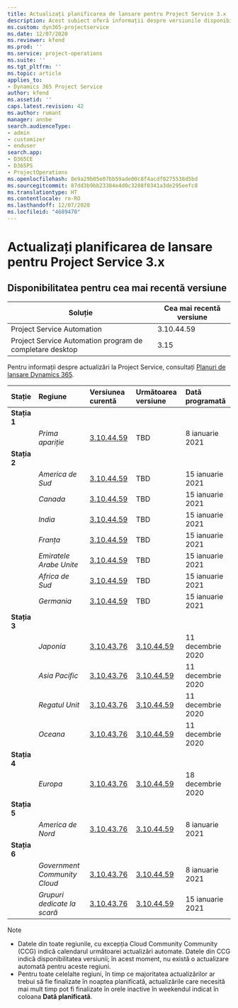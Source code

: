 ```yaml
---
title: Actualizați planificarea de lansare pentru Project Service 3.x
description: Acest subiect oferă informații despre versiunile disponibile și viitoare ale Dynamics 365 Project Service Automation.
ms.custom: dyn365-projectservice
ms.date: 12/07/2020
ms.reviewer: kfend
ms.prod: ''
ms.service: project-operations
ms.suite: ''
ms.tgt_pltfrm: ''
ms.topic: article
applies_to:
- Dynamics 365 Project Service
author: kfend
ms.assetid: ''
caps.latest.revision: 42
ms.author: rumant
manager: annbe
search.audienceType:
- admin
- customizer
- enduser
search.app:
- D365CE
- D365PS
- ProjectOperations
ms.openlocfilehash: 8e9a29b05e07bb59ade00c8f4acdf0275538d5bd
ms.sourcegitcommit: 87dd3b9bb23384e4d0c3208f0341a3de295eefc8
ms.translationtype: HT
ms.contentlocale: ro-RO
ms.lasthandoff: 12/07/2020
ms.locfileid: "4689470"
---
```

# <a name="update-release-schedule-for-project-service-3x"></a>Actualizați planificarea de lansare pentru Project Service 3.x

## <a name="latest-version-availability"></a>Disponibilitatea pentru cea mai recentă versiune

| Soluție  | Cea mai recentă versiune |
|-------|----|
| Project Service Automation    | 3.10.44.59 |
| Project Service Automation program de completare desktop                | 3.15          |

Pentru informații despre actualizări la Project Service, consultați [Planuri de lansare Dynamics 365](https://docs.microsoft.com/dynamics365/release-plans/). 

| Stație  | Regiune | Versiunea curentă | Următoarea versiune |  Dată programată
| :---   | :---   | :---   | :---   |:---   |         
|<strong>Stația 1</strong> | |  |  | |
| | <i>Prima apariție</i> | [3.10.44.59](whats-new-ur-26.md) | TBD | 8 ianuarie 2021
|<strong>Stația 2</strong> | |  |  | |
| | <i>America de Sud</i> | [3.10.44.59](whats-new-ur-26.md) | TBD | 15 ianuarie 2021
| | <i>Canada</i> | [3.10.44.59](whats-new-ur-26.md) | TBD | 15 ianuarie 2021
| | <i>India</i> | [3.10.44.59](whats-new-ur-26.md) | TBD | 15 ianuarie 2021
| | <i>Franța</i> | [3.10.44.59](whats-new-ur-26.md) | TBD | 15 ianuarie 2021
| | <i>Emiratele Arabe Unite</i> | [3.10.44.59](whats-new-ur-26.md) | TBD | 15 ianuarie 2021
| | <i>Africa de Sud</i> | [3.10.44.59](whats-new-ur-26.md) | TBD | 15 ianuarie 2021
| | <i>Germania</i> | [3.10.44.59](whats-new-ur-26.md) | TBD | 15 ianuarie 2021
|<strong>Stația 3</strong> | |  |  | |
| | <i>Japonia</i> | [3.10.43.76](whats-new-ur-25.md) | [3.10.44.59](whats-new-ur-26.md) | 11 decembrie 2020
| | <i>Asia Pacific</i> | [3.10.43.76](whats-new-ur-25.md) | [3.10.44.59](whats-new-ur-26.md) | 11 decembrie 2020
| | <i>Regatul Unit</i> | [3.10.43.76](whats-new-ur-25.md) | [3.10.44.59](whats-new-ur-26.md) | 11 decembrie 2020
| | <i>Oceana</i> | [3.10.43.76](whats-new-ur-25.md) | [3.10.44.59](whats-new-ur-26.md) | 11 decembrie 2020
|<strong>Stația 4</strong> | |  |  | |
| | <i>Europa</i> | [3.10.43.76](whats-new-ur-25.md) | [3.10.44.59](whats-new-ur-26.md) | 18 decembrie 2020
|<strong>Stația 5</strong> | |  |  | |
| | <i>America de Nord</i> | [3.10.43.76](whats-new-ur-25.md) | [3.10.44.59](whats-new-ur-26.md) | 8 ianuarie 2021
|<strong>Stația 6</strong> | |  |  | |
| | <i>Government Community Cloud</i> | [3.10.43.76](whats-new-ur-25.md) | [3.10.44.59](whats-new-ur-26.md) | 8 ianuarie 2021
| | <i>Grupuri dedicate la scară</i> | [3.10.43.76](whats-new-ur-25.md) | [3.10.44.59](whats-new-ur-26.md) | 15 ianuarie 2021

>[!Note]
> - Datele din toate regiunile, cu excepția Cloud Community Community (CCG) indică calendarul următoarei actualizări automate. Datele din CCG indică disponibilitatea versiunii; în acest moment, nu există o actualizare automată pentru aceste regiuni.
> - Pentru toate celelalte regiuni, în timp ce majoritatea actualizărilor ar trebui să fie finalizate în noaptea planificată, actualizările care necesită mai mult timp pot fi finalizate în orele inactive în weekendul indicat în coloana **Dată planificată**.
